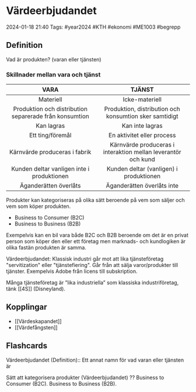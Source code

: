 # Värdeerbjudandet

2024-01-18 21:40
Tags: #year2024 #KTH #ekonomi #ME1003 #begrepp

## Definition

Vad är produkten? (varan eller tjänsten)

### Skillnader mellan vara och tjänst

| VARA | TJÄNST |
| :--: | :--: |
| Materiell | Icke-materiell |
| Produktion och distribution separerade från konsumtion | Produktion, distribution och konsumtion sker samtidigt |
| Kan lagras | Kan inte lagras |
| Ett ting/föremål | En aktivitet eller process |
| Kärnvärde produceras i fabrik | Kärnvärde produceras i interaktion mellan leverantör och kund |
| Kunden deltar vanligen inte i produktionen | Kunden deltar (vanligen) i produktionen |
| Äganderätten överlåts | Äganderätten överlåts inte |

Produkter kan kategoriseras på olika sätt beroende på vem som säljer och vem som köper produkten.

- Business to Consumer (B2C)
- Business to Business (B2B)

Exempelvis kan en bil vara både B2C och B2B beroende om det är en privat person som köper den eller ett företag men marknads- och kundlogiken är olika fastän produkten är samma.

Värdeerbjudandet: Klassisk industri går mot att lika tjänsteföretag "servitization" eller "tjänstefiering". Går från att sälja varor/produkter till tjänster. Exempelvis Adobe från licens till subskription.

Många tjänsteföretag är ”lika industriella” som klassiska industriföretag, tänk [[4S]] (Disneyland).

## Kopplingar

- [[Värdeskapandet]]
- [[Värdefångsten]]

## Flashcards

Värdeerbjudandet (Definition):: Ett annat namn för vad varan eller tjänsten är
<!--SR:!2024-01-23,1,230!2024-01-25,3,250-->

Sätt att kategorisera produkter (Värdeerbjudandet)
??
Business to Consumer (B2C).
Business to Business (B2B).
<!--SR:!2024-01-25,3,250-->
